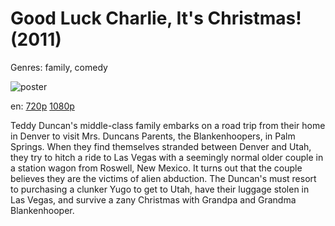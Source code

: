 # Good Luck Charlie, It's Christmas! (2011)

Genres: family, comedy

![poster](http://image.tmdb.org/t/p/w500/p3Lo5mBJgKIXdaX91sfXeCI9BqY.jpg)

en:
  [720p](magnet:?xt=urn:btih:0DD436EE188C764349C71A6BD76E64EE3F2652DE&tr=udp://glotorrents.pw:6969/announce&tr=udp://tracker.opentrackr.org:1337/announce&tr=udp://torrent.gresille.org:80/announce&tr=udp://tracker.openbittorrent.com:80&tr=udp://tracker.coppersurfer.tk:6969&tr=udp://tracker.leechers-paradise.org:6969&tr=udp://p4p.arenabg.ch:1337&tr=udp://tracker.internetwarriors.net:1337)
  [1080p](magnet:?xt=urn:btih:493D689C628883E9FDA17EBA730B053571564EB3&tr=udp://glotorrents.pw:6969/announce&tr=udp://tracker.opentrackr.org:1337/announce&tr=udp://torrent.gresille.org:80/announce&tr=udp://tracker.openbittorrent.com:80&tr=udp://tracker.coppersurfer.tk:6969&tr=udp://tracker.leechers-paradise.org:6969&tr=udp://p4p.arenabg.ch:1337&tr=udp://tracker.internetwarriors.net:1337)
  


Teddy Duncan's middle-class family embarks on a road trip from their home in Denver to visit Mrs. Duncans Parents, the Blankenhoopers, in Palm Springs. When they find themselves stranded between Denver and Utah, they try to hitch a ride to Las Vegas with a seemingly normal older couple in a station wagon from Roswell, New Mexico. It turns out that the couple believes they are the victims of alien abduction. The Duncan's must resort to purchasing a clunker Yugo to get to Utah, have their luggage stolen in Las Vegas, and survive a zany Christmas with Grandpa and Grandma Blankenhooper.